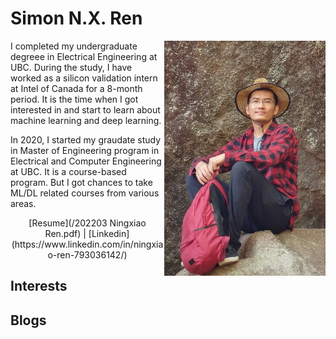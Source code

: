 # Simon N.X. Ren
<p align="left">
  <img align="right" src="/me.png">
  I completed my undergraduate degreee in Electrical Engineering at UBC. During the study, I have worked as a silicon validation intern at Intel of Canada for a 8-month period. It is the time when I got interested in and start to learn about machine learning and deep learning.
  
  In 2020, I started my graudate study in Master of Engineering program in Electrical and Computer Engineering at UBC. It is a course-based program. But I got chances to take ML/DL related courses from various areas.  
</p>

<p align="center"> 
  [Resume](/202203 Ningxiao Ren.pdf) | [Linkedin](https://www.linkedin.com/in/ningxiao-ren-793036142/)
</p>

## Interests

## Blogs

